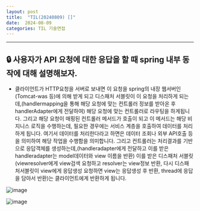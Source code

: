 ```yaml
---
layout: post
title:  "TIL(20240809) []"
date:  2024-08-09
categories: TIL 기술면접
---
```


----------------------------------------------------------------------------


## 🔒 사용자가 API 요청에 대한 응답을 할 때 spring 내부 동작에 대해 설명해보자.

- 클라이언트가 HTTP요청을 서버로 보내면 이 요청을 spring의 내장 웹서버인 (Tomcat-was 등)에 의해 받게 되고 디스패처 서블릿이 이 요청을 처리하게 되는데,(handlermapping을 통해 해당 요청에 맞는 컨트롤러 정보를 받아온 후 handlerAdapter에게 전달하여) 해당 요청에 맞는 컨트롤러로 라우팅을 하게됩니다. 그리고 해당 요청이 매핑된 컨트롤러 메서드가 호출이 되고 이 메서드는 해당 비지니스 로직을 수행하는데, 필요한 경우에는 서비스 계층을 호출하여 데이터를 처리하게 됩니다. 여기서 데이터를 처리한다라고 하면은 데이터 조회나 외부 API호출 등을 의미하여 해당 작업을 수행함을 의미합니다. 그리고 컨트롤러는 처리결과를 기반으로 응답객체를 생성하는데,(handleradapter에게 전달하고 이를 받은 handleradapter는 model데이터와 view 이름을 반환) 이를 받은 디스패처 서블릿(viewresolver에게 view검색 요청하고 resolver는 view정보 반환, 다시 디스패처서블릿이 view에게 응답생성 요청하면 view는 응답생성 후 반환, thread에 응답을 담아서 반환)는 클라이언트에게 반환하게 됩니다.

![image](https://github.com/user-attachments/assets/a9427a09-51e3-4680-a848-5865966c7549)

![image](https://github.com/user-attachments/assets/83db72f6-baae-4c97-b5da-f0a7a915a2b3)